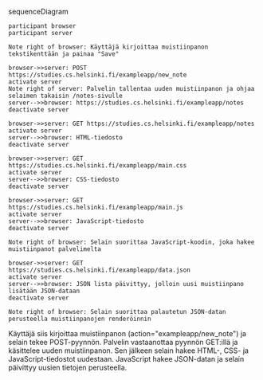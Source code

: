 sequenceDiagram

    participant browser
    participant server

    Note right of browser: Käyttäjä kirjoittaa muistiinpanon tekstikenttään ja painaa "Save"

    browser->>server: POST https://studies.cs.helsinki.fi/exampleapp/new_note
    activate server
    Note right of server: Palvelin tallentaa uuden muistiinpanon ja ohjaa selaimen takaisin /notes-sivulle
    server-->>browser: https://studies.cs.helsinki.fi/exampleapp/notes
    deactivate server

    browser->>server: GET https://studies.cs.helsinki.fi/exampleapp/notes
    activate server
    server-->>browser: HTML-tiedosto
    deactivate server

    browser->>server: GET https://studies.cs.helsinki.fi/exampleapp/main.css
    activate server
    server-->>browser: CSS-tiedosto
    deactivate server

    browser->>server: GET https://studies.cs.helsinki.fi/exampleapp/main.js
    activate server
    server-->>browser: JavaScript-tiedosto
    deactivate server

    Note right of browser: Selain suorittaa JavaScript-koodin, joka hakee  muistiinpanot palvelimelta

    browser->>server: GET https://studies.cs.helsinki.fi/exampleapp/data.json
    activate server
    server-->>browser: JSON lista päivittyy, jolloin uusi muistiinpano lisätään JSON-dataan 
    deactivate server

    Note right of browser: Selain suorittaa palautetun JSON-datan perusteella muistiinpanojen renderöinnin

Käyttäjä siis kirjoittaa muistiinpanon (action="exampleapp/new_note") ja selain tekee POST-pyynnön. Palvelin vastaanottaa pyynnön GET:illä ja käsittelee uuden muistiinpanon. Sen jälkeen selain hakee HTML-, CSS- ja JavaScript-tiedostot uudestaan. JavaScript hakee JSON-datan ja selain päivittyy uusien tietojen perusteella.
